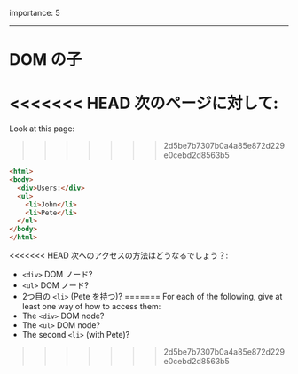 importance: 5

---

# DOM の子

<<<<<<< HEAD
次のページに対して:
=======
Look at this page:
>>>>>>> 2d5be7b7307b0a4a85e872d229e0cebd2d8563b5

```html
<html>
<body>
  <div>Users:</div>
  <ul>
    <li>John</li>
    <li>Pete</li>
  </ul>
</body>
</html>
```

<<<<<<< HEAD
次へのアクセスの方法はどうなるでしょう？:
- `<div>` DOM ノード?
- `<ul>` DOM ノード?
- 2つ目の `<li>` (Pete を持つ)?
=======
For each of the following, give at least one way of how to access them:
- The `<div>` DOM node?
- The `<ul>` DOM node?
- The second `<li>` (with Pete)?
>>>>>>> 2d5be7b7307b0a4a85e872d229e0cebd2d8563b5
